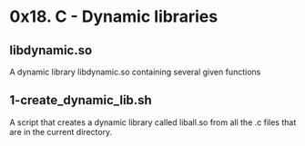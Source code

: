 # 0x18. C - Dynamic libraries

## libdynamic.so
A dynamic library libdynamic.so containing several given functions

## 1-create_dynamic_lib.sh
A script that creates a dynamic library called liball.so from all the .c files that are in the current directory.
